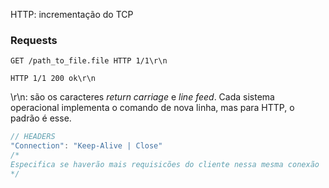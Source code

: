 HTTP: incrementação do TCP
### Requests
```
GET /path_to_file.file HTTP 1/1\r\n
```

```
HTTP 1/1 200 ok\r\n
```

\r\n: são os caracteres *return carriage* e *line feed*. Cada sistema operacional implementa o comando de nova linha, mas para HTTP, o padrão é esse.

```C
// HEADERS
"Connection": "Keep-Alive | Close"
/*
Especifica se haverão mais requisicões do cliente nessa mesma conexão
*/

```